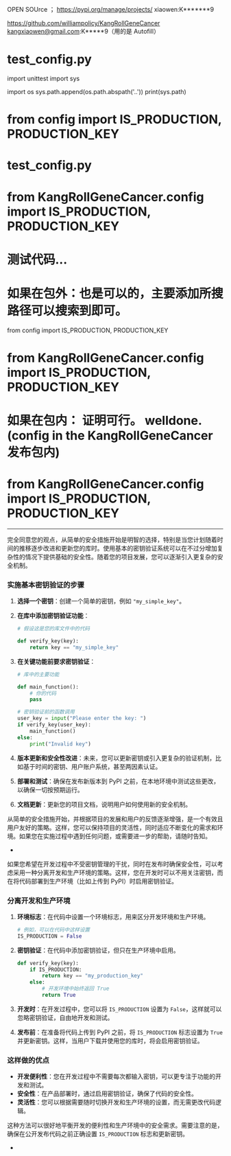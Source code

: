 OPEN SOUrce ；
https://pypi.org/manage/projects/
xiaowen:K*******9

https://github.com/williampolicy/KangRollGeneCancer
kangxiaowen@gmail.com:K*****9（用的是 Autofill）



# test_config.py

import unittest
import sys


import os
sys.path.append(os.path.abspath('..'))
print(sys.path)

# from config import IS_PRODUCTION, PRODUCTION_KEY

# test_config.py

# from KangRollGeneCancer.config import IS_PRODUCTION, PRODUCTION_KEY

# 测试代码...

# 如果在包外：也是可以的，主要添加所搜路径可以搜索到即可。 

from config import IS_PRODUCTION, PRODUCTION_KEY

# from KangRollGeneCancer.config import IS_PRODUCTION, PRODUCTION_KEY

# 如果在包内：  证明可行。 welldone. (config in the KangRollGeneCancer 发布包内)

# from KangRollGeneCancer.config import IS_PRODUCTION, PRODUCTION_KEY



---
完全同意您的观点，从简单的安全措施开始是明智的选择，特别是当您计划随着时间的推移逐步改进和更新您的库时。使用基本的密钥验证系统可以在不过分增加复杂性的情况下提供基础的安全性。随着您的项目发展，您可以逐渐引入更复杂的安全机制。

### 实施基本密钥验证的步骤

1. **选择一个密钥**：创建一个简单的密钥，例如 `"my_simple_key"`。

2. **在库中添加密钥验证功能**：

   ```python
   # 假设这是您的库文件中的代码
   
   def verify_key(key):
       return key == "my_simple_key"
   ```

3. **在关键功能前要求密钥验证**：

   ```python
   # 库中的主要功能
   
   def main_function():
       # 你的代码
       pass
   
   # 密钥验证前的函数调用
   user_key = input("Please enter the key: ")
   if verify_key(user_key):
       main_function()
   else:
       print("Invalid key")
   ```

4. **版本更新和安全性改进**：未来，您可以更新密钥或引入更复杂的验证机制，比如基于时间的密钥、用户账户系统，甚至两因素认证。

5. **部署和测试**：确保在发布新版本到 PyPI 之前，在本地环境中测试这些更改，以确保一切按预期运行。

6. **文档更新**：更新您的项目文档，说明用户如何使用新的安全机制。

从简单的安全措施开始，并根据项目的发展和用户的反馈逐渐增强，是一个有效且用户友好的策略。这样，您可以保持项目的灵活性，同时适应不断变化的需求和环境。如果您在实施过程中遇到任何问题，或需要进一步的帮助，请随时告知。



-







如果您希望在开发过程中不受密钥管理的干扰，同时在发布时确保安全性，可以考虑采用一种分离开发和生产环境的策略。这样，您在开发时可以不用关注密钥，而在将代码部署到生产环境（比如上传到 PyPI）时启用密钥验证。

### 分离开发和生产环境

1. **环境标志**：在代码中设置一个环境标志，用来区分开发环境和生产环境。

   ```python
   # 例如，可以在代码中这样设置
   IS_PRODUCTION = False
   ```

2. **密钥验证**：在代码中添加密钥验证，但只在生产环境中启用。

   ```python
   def verify_key(key):
       if IS_PRODUCTION:
           return key == "my_production_key"
       else:
           # 开发环境中始终返回 True
           return True
   ```

3. **开发时**：在开发过程中，您可以将 `IS_PRODUCTION` 设置为 `False`，这样就可以忽略密钥验证，自由地开发和测试。

4. **发布前**：在准备将代码上传到 PyPI 之前，将 `IS_PRODUCTION` 标志设置为 `True` 并更新密钥。这样，当用户下载并使用您的库时，将会启用密钥验证。

### 这样做的优点

- **开发便利性**：您在开发过程中不需要每次都输入密钥，可以更专注于功能的开发和测试。
- **安全性**：在产品部署时，通过启用密钥验证，确保了代码的安全性。
- **灵活性**：您可以根据需要随时切换开发和生产环境的设置，而无需更改代码逻辑。

这种方法可以很好地平衡开发的便利性和生产环境中的安全需求。需要注意的是，确保在公开发布代码之前正确设置 `IS_PRODUCTION` 标志和更新密钥。


-